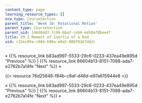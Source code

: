 ```yaml
---
content_type: page
learning_resource_types: []
ocw_type: CourseSection
parent_title: 'Week 10: Rotational Motion'
parent_type: CourseSection
parent_uid: 146d8dd7-7c99-bbaf-ceb8-ed10af8bee47
title: 29.2 Moment of Inertia of a Rod
uid: c32ec05e-c684-b90a-e0a5-086f0167dd2c
---
```


« {{% resource_link b83ad997-5533-29c6-0233-437ea49e895d "Previous" %}} | {{% resource_link 86604b13-8151-7098-ada7-e2762b7a14fe "Next" %}} »

{{< resource 76d25846-f84b-c8af-d46d-e97a615944e8 >}}

« {{% resource_link b83ad997-5533-29c6-0233-437ea49e895d "Previous" %}} | {{% resource_link 86604b13-8151-7098-ada7-e2762b7a14fe "Next" %}} »